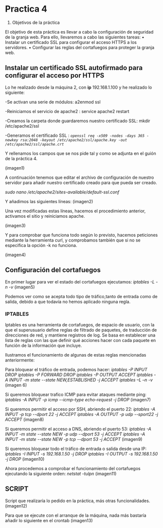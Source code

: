 # Practica 4 #

1. Objetivos de la práctica

El objetivo de esta práctica es llevar a cabo la configuración de seguridad de la granja
web. Para ello, llevaremos a cabo las siguientes tareas:
• Instalar un certificado SSL para configurar el acceso HTTPS a los servidores.
• Configurar las reglas del cortafuegos para proteger la granja web.

## Instalar un certificado SSL autofirmado para configurar el acceso por HTTPS ##

Lo he realizado desde la máquina 2, con **ip** 192.168.1.100 y he realizado lo siguiente:

-Se activan una serie de módulos: a2enmod ssl

-Reiniciamos el servicio de apache2 : service apache2 restart

-Creamos la carpeta donde guardaremos nuestro certificado SSL: mkdir /etc/apache2/ssl

-Generamos el certificado SSL : *`openssl req -x509 -nodes -days 365 -newkey rsa:2048 -keyout /etc/apache2/ssl/apache.key -out /etc/apache2/ssl/apache.crt`* 

Y rellenamos los campos que se nos pide tal y como se adjunta en el guión de la práctica 4.

(imagen1)

A continuación tenemos que editar el archivo de configuración de nuestro servidor para añadir nuestro certificado creado para que pueda ser creado.

*sudo nano /etc/apache2/sites-available/default-ssl.conf*

Y añadimos las siguientes líneas:
(imagen2)

Una vez modificadas estas líneas, hacemos el procedimiento anterior, activamos el sitio y reiniciamos apache.

(imagen3)

Y para comprobar que funciona todo según lo previsto, hacemos peticiones mediante la herramienta curl, y comprobamos también que si no se especifica la opción -k no funciona.

(imagen4)

## Configuración del cortafuegos ##
En primer lugar para ver el estado del cortafuegos ejecutamos: *iptables -L -n -v*
(imagen5)

Podemos ver como se acepta todo tipo de tráfico,tanto de entrada como de salida, debido a que todavía no hemos aplicado ninguna regla.

### IPTABLES ###
Iptables es una herramienta de cortafuegos, de espacio de usuario, con la que el superusuario define reglas de filtrado de paquetes, de traducción de direcciones de red, y mantiene registros de log.
Se basa en establecer una lista de reglas con las que definir qué acciones hacer con cada paquete en función de la información que incluye.

Ilustramos el funcionamiento de algunas de estas reglas mencionadas anteriormente:

Para bloquear el tráfico de entrada, podemos hacer:
*iptables -P INPUT DROP*
*iptables -P FORWARD DROP*
*iptables -P OUTPUT ACCEPT*
*iptables -A INPUT -m state --state NEW,ESTABLISHED -j ACCEPT*
*iptables –L –n -v*
(imagen 6)

Si queremos bloquear trafico ICMP para evitar ataques mediante ping:
*iptables -A INPUT -p icmp --icmp-type echo-request -j DROP*
(imagen7)

Si queremos permitir el acceso por SSH, abriendo el puerto 22:
*iptables -A INPUT -p tcp --dport 22 -j ACCEPT*
*iptables -A OUTPUT -p udp --sport22 -j ACCEPT*
(imagen8)

Si queremos permitir el acceso a DNS, abriendo el puerto 53:
*iptables -A INPUT -m state --state NEW -p udp --dport 53 -j ACCEPT*
*iptables -A INPUT -m state --state NEW -p tcp --dport 53 -j ACCEPT*
(imagen9)

Si queremos bloquear todo el tráfico de entrada o salida desde una IP:
*iptables -I INPUT -s 192.168.1.50 -j DROP*
*iptables -I OUTPUT -s 192.168.1.50 -j DROP*
(imagen10)

Ahora procedemos a comprobar el funcionamiento del cortafuegos ejecutando la siguiente orden:
*netstat -tulpn*
(imagen11)

## SCRIPT ##
Script que realizaría lo pedido en la práctica, más otras funcionalidades.
(imagen12)

Para que se ejecute con el arranque de la máquina, nada más bastaría añadir lo siguiente en el crontab
(imagen13)





